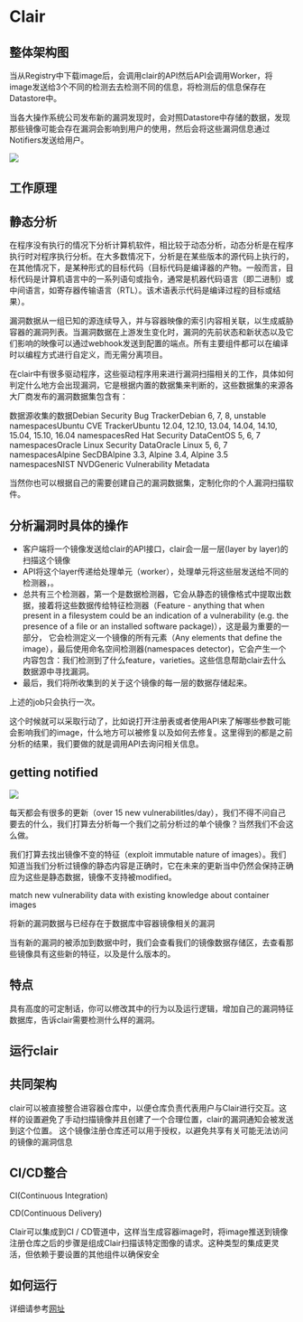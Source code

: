 #  Clair

## 整体架构图

当从Registry中下载image后，会调用clair的API然后API会调用Worker，将image发送给3个不同的检测去去检测不同的信息，将检测后的信息保存在Datastore中。

当各大操作系统公司发布新的漏洞发现时，会对照Datastore中存储的数据，发现那些镜像可能会存在漏洞会影响到用户的使用，然后会将这些漏洞信息通过Notifiers发送给用户。

![](http://m.qpic.cn/psb?/V13l4Ff91EPvb0/kJHmf6spL7LfDZZbIGf9UIQwjsBW*joktJuXwOUGjy8!/b/dDUBAAAAAAAA&bo=OAR1BAAAAAADB28!&rf=viewer_4)

## 工作原理

## 静态分析

在程序没有执行的情况下分析计算机软件，相比较于动态分析，动态分析是在程序执行时对程序执行分析。在大多数情况下，分析是在某些版本的源代码上执行的，在其他情况下，是某种形式的目标代码（目标代码是编译器的产物。一般而言，目标代码是计算机语言中的一系列语句或指令，通常是机器代码语言（即二进制）或中间语言，如寄存器传输语言（RTL）。该术语表示代码是编译过程的目标或结果）。

漏洞数据从一组已知的源连续导入，并与容器映像的索引内容相关联，以生成威胁容器的漏洞列表。当漏洞数据在上游发生变化时，漏洞的先前状态和新状态以及它们影响的映像可以通过webhook发送到配置的端点。所有主要组件都可以在编译时以编程方式进行自定义，而无需分离项目。

在clair中有很多驱动程序，这些驱动程序用来进行漏洞扫描相关的工作，具体如何判定什么地方会出现漏洞，它是根据内置的数据集来判断的，这些数据集的来源各大厂商发布的漏洞数据集包含有：

数据源收集的数据Debian Security Bug TrackerDebian 6, 7, 8, unstable namespacesUbuntu CVE TrackerUbuntu 12.04, 12.10, 13.04, 14.04, 14.10, 15.04, 15.10, 16.04 namespacesRed Hat Security DataCentOS 5, 6, 7 namespacesOracle Linux Security DataOracle Linux 5, 6, 7 namespacesAlpine SecDBAlpine 3.3, Alpine 3.4, Alpine 3.5 namespacesNIST NVDGeneric Vulnerability Metadata

当然你也可以根据自己的需要创建自己的漏洞数据集，定制化你的个人漏洞扫描软件。

## 分析漏洞时具体的操作

- 客户端将一个镜像发送给clair的API接口，clair会一层一层(layer by layer)的扫描这个镜像
- API将这个layer传递给处理单元（worker），处理单元将这些层发送给不同的检测器，。
- 总共有三个检测器，第一个是数据检测器，它会从静态的镜像格式中提取出数据，接着将这些数据传给特征检测器（Feature - anything that when present in a filesystem could be an indication of a vulnerability (e.g. the presence of a file or an installed software package)），这是最为重要的一部分， 它会检测定义一个镜像的所有元素（Any elements that define the image），最后使用命名空间检测器(namespaces detector)，它会产生一个内容包含：我们检测到了什么feature，varieties。这些信息帮助clair去什么数据源中寻找漏洞。
- 最后，我们将所收集到的关于这个镜像的每一层的数据存储起来。

上述的job只会执行一次。

这个时候就可以采取行动了，比如说打开注册表或者使用API来了解哪些参数可能会影响我们的image，什么地方可以被修复以及如何去修复。这里得到的都是之前分析的结果，我们要做的就是调用API去询问相关信息。

## getting notified

![](http://m.qpic.cn/psb?/V13l4Ff91EPvb0/NfYYhgvJAE30wv7QVNR4ZP369TQbauS7jl5dag78vW4!/b/dFQBAAAAAAAA&bo=NAY4BAAAAAADByw!&rf=viewer_4)

每天都会有很多的更新（over 15 new vulnerabilitles/day），我们不得不问自己要去的什么，我们打算去分析每一个我们之前分析过的单个镜像？当然我们不会这么做。

我们打算去找出镜像不变的特征（exploit immutable nature of images）。我们知道当我们分析过镜像的静态内容是正确时，它在未来的更新当中仍然会保持正确应为这些是静态数据，镜像不支持被modified。

match new vulnerability data with existing knowledge about container images

将新的漏洞数据与已经存在于数据库中容器镜像相关的漏洞

当有新的漏洞的被添加到数据中时，我们会查看我们的镜像数据存储区，去查看那些镜像具有这些新的特征，以及是什么版本的。

## 特点

具有高度的可定制话，你可以修改其中的行为以及运行逻辑，增加自己的漏洞特征数据库，告诉clair需要检测什么样的漏洞。

## 运行clair

## 共同架构

clair可以被直接整合进容器仓库中，以便仓库负责代表用户与Clair进行交互。这样的设置避免了手动扫描镜像并且创建了一个合理位置，clair的漏洞通知会被发送到这个位置。 这个镜像注册仓库还可以用于授权，以避免共享有关可能无法访问的镜像的漏洞信息

## CI/CD整合

CI(Continuous Integration)

CD(Continuous Delivery)

Clair可以集成到CI / CD管道中，这样当生成容器image时，将image推送到镜像注册仓库之后的步骤是组成Clair扫描该特定图像的请求。这种类型的集成更灵活，但依赖于要设置的其他组件以确保安全

## 如何运行

详细请参考[网址](https://github.com/coreos/clair/blob/master/Documentation/running-clair.md)